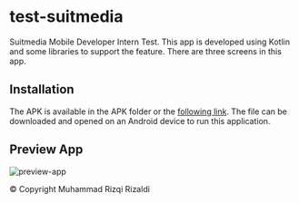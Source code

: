 # test-suitmedia
Suitmedia Mobile Developer Intern Test. This app is developed using Kotlin and some libraries to support the feature. There are three screens in this app.

## Installation
The APK is available in the APK folder or the [following link](https://github.com/rizqirzl/test-suitmedia/blob/master/APK/app-debug.apk). The file can be downloaded and opened on an Android device to run this application.

## Preview App
![preview-app](https://github.com/rizqirzl/test-suitmedia/assets/70901525/393b17a0-5e05-492d-b174-b022ee9c13be)


&copy; Copyright Muhammad Rizqi Rizaldi
